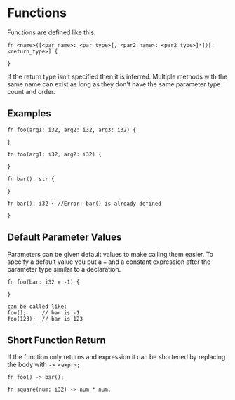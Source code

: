 # Functions
Functions are defined like this:
```
fn <name>([<par_name>: <par_type>[, <par2_name>: <par2_type>]*])[: <return_type>] {

}
```
If the return type isn't specified then it is inferred. Multiple methods with the same name can exist as long as they don't have the same parameter type count and order.

## Examples

```
fn foo(arg1: i32, arg2: i32, arg3: i32) {

}

fn foo(arg1: i32, arg2: i32) {

}

fn bar(): str {

}

fn bar(): i32 { //Error: bar() is already defined

}
```

## Default Parameter Values
Parameters can be given default values to make calling them easier. To specify a default value you put a ``=`` and a constant expression after the parameter type similar to a declaration.
```
fn foo(bar: i32 = -1) {

}

can be called like:
foo();     // bar is -1
foo(123);  // bar is 123
```
## Short Function Return
If the function only returns and expression it can be shortened by replacing the body with ``-> <expr>;``
```
fn foo() -> bar();

fn square(num: i32) -> num * num;
```
